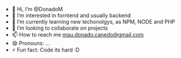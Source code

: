- 👋 Hi, I’m @DonadoM
- 👀 I’m interested in forntend and usually backend
- 🌱 I’m currently learning new techonolgys, as NPM, NODE and PHP
- 💞️ I’m looking to collaborate on projects
- 📫 How to reach me mau.donado.canedo@gmail.com
- 😄 Pronouns: ...
- ⚡ Fun fact: Code its hard :D

<!---
DonadoM/DonadoM is a ✨ special ✨ repository because its `README.md` (this file) appears on your GitHub profile.
You can click the Preview link to take a look at your changes.
--->
